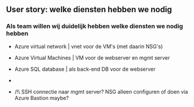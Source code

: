
## User story: welke diensten hebben we nodig
### Als team willen wij duidelijk hebben welke diensten we nodig hebben


- Azure virtual network | vnet voor de VM's (met daarin NSG's)
- Azure Virtual Machines | VM voor de webserver en mgmt server 
- Azure SQL database | als back-end DB voor de webserver
- 

- /!\ SSH connectie naar mgmt server? NSG alleen configuren of doen via Azure Bastion maybe? 